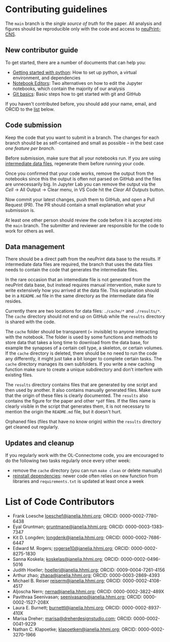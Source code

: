 
# Contributing guidelines

The `main` branch is the _single source of truth_ for the paper. All analysis and figures should be reproducible only with the code and access to [neuPrint-CNS](neuprint-cns.janelia.org/).

## New contributor guide

To get started, there are a number of documents that can help you:

- [Getting started with python](docs/python-getting-started.md): How to set up python, a virtual environment, and dependencies
- [Notebook Editors](docs/python-editors-getting-started.md): Two alternatives on how to edit the Jupyter notebooks, which contain the majority of our analysis
- [Git basics](docs/git-getting-started.md): Basic steps how to get started with git and GitHub

If you haven't contributed before, you should add your name, email, and ORCID to the [list](#list-of-contributors) below.

## Code submission

Keep the code that you want to submit in a branch. The changes for each branch should be as self-contained and small as possible – in the best case _one feature per branch_.

Before submission, make sure that all your notebooks run. If you are using [intermediate data files](#data-management), regenerate them before running your code.

Once you confirmed that your code works, remove the output from the notebooks since this the output is often not parsed on GitHub and the files are unnecessarily big. In Jupyter Lab you can remove the output via the _Cell_ → All Output → Clear menu, in VS Code hit the _Clear All Outputs_ button.

Now commit your latest changes, push them to GitHub, and open a Pull Request (PR). The PR should contain a small explanation what your submission is.

At least one other person should review the code before it is accepted into the `main` branch. The submitter and reviewer are responsible for the code to work for others as well.

## Data management

There should be a direct path from the neuPrint data base to the results. If intermediate data files are required, the branch that uses the data files needs to contain the code that generates the intermediate files.

In the rare occasion that an intemediate file is not generated from the neuPrint data base, but instead requires manual intervention, make sure to write extensively how you arrived at the data file. This explanation should be in a `README.md` file in the same directory as the intermediate data file resides.

Currently there are two locations for data files: `./cache/*` and `./results/*`. The `cache` directory should not end up on GitHub while the `results` directory is shared with the code.

The `cache` folder should be transparent (= invisible) to anyone interacting with the notebook. The folder is used by some functions and methods to store data that takes a long time to download from the data base, for example the synapses of a certain cell type, a skeleton, or certain volumes. If the `cache` directory is deleted, there should be no need to run the code any differently, it might just take a bit longer to complete certain tasks. The `cache` directory manages its own subfolders. If you write a new caching function make sure to create a unique subdirectory and don't interfere with existing files.

The `results` directory contains files that are generated by one script and then used by another. It also contains manually generated files. Make sure that the origin of these files is clearly documented. The `results` also contains the figure for the paper and other `*pdf` files. If the files name is clearly visible in the script that generates them, it is not necessary to mention the origin the `README.md` file, but it doesn't hurt.

Orphaned files (files that have no know origin) within the `results` directory get cleaned out regularly.

## Updates and cleanup

If you regularly work with the OL-Connectome code, you are encouraged to do the following two tasks regularly once every other week:

- remove the `cache` directory (you can run `make clean` or delete manually)
- [reinstall dependencies](docs/python-getting-started.md#dependency-management): newer code often relies on new function from libraries and `requirements.txt` is updated at least once a week

# List of Code Contributors

- Frank Loesche <loeschef@janelia.hhmi.org>; ORCID: 0000-0002-7780-6438
- Eyal Gruntman; <gruntmane@janelia.hhmi.org>; ORCID: 0000-0003-1383-7347
- Kit D. Longden; <longdenk@janelia.hhmi.org>; ORCID: 0000-0002-7686-6447
- Edward M. Rogers; <rogerse10@janelia.hhmi.org>; ORCID: 0000-0002-8275-1830
- Sanna Koskela; <koskelas@janelia.hhmi.org>; ORCID: 0000-0002-0496-5016
- Judith Hoeller; <hoellerj@janelia.hhmi.org>; ORCID: 0009-0004-7261-4156
- Arthur zhao; <zhaoa@janelia.hhmi.org>; ORCID: 0000-0003-2869-4393
- Michael B. Reiser <reiserm@janelia.hhmi.org>; ORCID: 0000-0002-4108-4517
- Aljoscha Nern; <nerna@janelia.hhmi.org>; ORCID: 0000-0002-3822-489X
- Pavithraa Seenivasan; <seenivasanp@janelia.hhmi.org>; ORCID: 0000-0002-1527-208X
- Laura E. Burnett; <burnettl@janelia.hhmi.org>; ORCID: 0000-0002-8937-410X
- Marisa Dreher; <marisa@dreherdesignstudio.com>; ORCID: 0000-0002-0041-9229
- Nathan C. Klapoetke; <klapoetken@janelia.hhmi.org>; ORCID: 0000-0002-3270-1966
